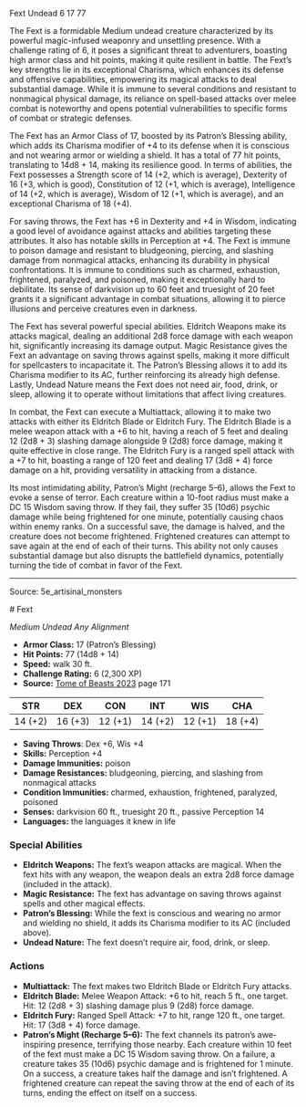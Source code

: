 <MonsterName/>Fext</MonsterName>
<CreatureType/>Undead</CreatureType>
<CR/>6</CR>
<AC/>17</AC>
<HP/>77</HP>
<summary>The Fext is a formidable Medium undead creature characterized by its powerful magic-infused weaponry and unsettling presence. With a challenge rating of 6, it poses a significant threat to adventurers, boasting high armor class and hit points, making it quite resilient in battle. The Fext’s key strengths lie in its exceptional Charisma, which enhances its defense and offensive capabilities, empowering its magical attacks to deal substantial damage. While it is immune to several conditions and resistant to nonmagical physical damage, its reliance on spell-based attacks over melee combat is noteworthy and opens potential vulnerabilities to specific forms of combat or strategic defenses.</summary>

<detail>

The Fext has an Armor Class of 17, boosted by its Patron’s Blessing ability, which adds its Charisma modifier of +4 to its defense when it is conscious and not wearing armor or wielding a shield. It has a total of 77 hit points, translating to 14d8 + 14, making its resilience good. In terms of abilities, the Fext possesses a Strength score of 14 (+2, which is average), Dexterity of 16 (+3, which is good), Constitution of 12 (+1, which is average), Intelligence of 14 (+2, which is average), Wisdom of 12 (+1, which is average), and an exceptional Charisma of 18 (+4).

For saving throws, the Fext has +6 in Dexterity and +4 in Wisdom, indicating a good level of avoidance against attacks and abilities targeting these attributes. It also has notable skills in Perception at +4. The Fext is immune to poison damage and resistant to bludgeoning, piercing, and slashing damage from nonmagical attacks, enhancing its durability in physical confrontations. It is immune to conditions such as charmed, exhaustion, frightened, paralyzed, and poisoned, making it exceptionally hard to debilitate. Its sense of darkvision up to 60 feet and truesight of 20 feet grants it a significant advantage in combat situations, allowing it to pierce illusions and perceive creatures even in darkness.

The Fext has several powerful special abilities. Eldritch Weapons make its attacks magical, dealing an additional 2d8 force damage with each weapon hit, significantly increasing its damage output. Magic Resistance gives the Fext an advantage on saving throws against spells, making it more difficult for spellcasters to incapacitate it. The Patron’s Blessing allows it to add its Charisma modifier to its AC, further reinforcing its already high defense. Lastly, Undead Nature means the Fext does not need air, food, drink, or sleep, allowing it to operate without limitations that affect living creatures.

In combat, the Fext can execute a Multiattack, allowing it to make two attacks with either its Eldritch Blade or Eldritch Fury. The Eldritch Blade is a melee weapon attack with a +6 to hit, having a reach of 5 feet and dealing 12 (2d8 + 3) slashing damage alongside 9 (2d8) force damage, making it quite effective in close range. The Eldritch Fury is a ranged spell attack with a +7 to hit, boasting a range of 120 feet and dealing 17 (3d8 + 4) force damage on a hit, providing versatility in attacking from a distance.

Its most intimidating ability, Patron’s Might (recharge 5–6), allows the Fext to evoke a sense of terror. Each creature within a 10-foot radius must make a DC 15 Wisdom saving throw. If they fail, they suffer 35 (10d6) psychic damage while being frightened for one minute, potentially causing chaos within enemy ranks. On a successful save, the damage is halved, and the creature does not become frightened. Frightened creatures can attempt to save again at the end of each of their turns. This ability not only causes substantial damage but also disrupts the battlefield dynamics, potentially turning the tide of combat in favor of the Fext.</detail>



---

Source: 5e_artisinal_monsters

<statblock>
# Fext

*Medium* *Undead* *Any Alignment*

- **Armor Class:** 17 (Patron’s Blessing)
- **Hit Points:** 77 (14d8 + 14)
- **Speed:** walk 30 ft.
- **Challenge Rating:** 6 (2,300 XP)
- **Source:** [Tome of Beasts 2023](https://koboldpress.com/kpstore/product/tome-of-beasts-1-2023-edition/) page 171

| STR | DEX | CON | INT | WIS | CHA |
| --- | --- | --- | --- | --- | --- |
| 14 (+2) | 16 (+3) | 12 (+1) | 14 (+2) | 12 (+1) | 18 (+4) |

- **Saving Throws**: Dex +6, Wis +4
- **Skills:** Perception +4
- **Damage Immunities:** poison
- **Damage Resistances:** bludgeoning, piercing, and slashing from nonmagical attacks
- **Condition Immunities:** charmed, exhaustion, frightened, paralyzed, poisoned
- **Senses:** darkvision 60 ft., truesight 20 ft., passive Perception 14
- **Languages:** the languages it knew in life

### Special Abilities

- **Eldritch Weapons:** The fext’s weapon attacks are magical. When the fext hits with any weapon, the weapon deals an extra 2d8 force damage (included in the attack).
- **Magic Resistance:** The fext has advantage on saving throws against spells and other magical effects.
- **Patron’s Blessing:** While the fext is conscious and wearing no armor and wielding no shield, it adds its Charisma modifier to its AC (included above).
- **Undead Nature:** The fext doesn’t require air, food, drink, or sleep.

### Actions

- **Multiattack:** The fext makes two Eldritch Blade or Eldritch Fury attacks.
- **Eldritch Blade:** Melee Weapon Attack: +6 to hit, reach 5 ft., one target. Hit: 12 (2d8 + 3) slashing damage plus 9 (2d8) force damage.
- **Eldritch Fury:** Ranged Spell Attack: +7 to hit, range 120 ft., one target. Hit: 17 (3d8 + 4) force damage.
- **Patron’s Might (Recharge 5–6):** The fext channels its patron’s awe-inspiring presence, terrifying those nearby. Each creature within 10 feet of the fext must make a DC 15 Wisdom saving throw. On a failure, a creature takes 35 (10d6) psychic damage and is frightened for 1 minute. On a success, a creature takes half the damage and isn’t frightened. A frightened creature can repeat the saving throw at the end of each of its turns, ending the effect on itself on a success.
</statblock>


